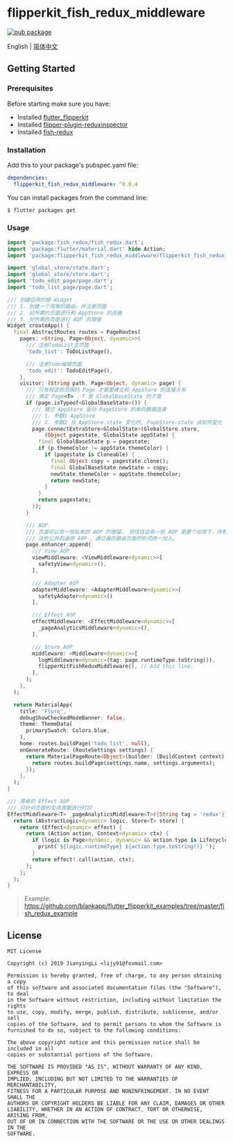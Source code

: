 # flipperkit_fish_redux_middleware

[![pub package](https://img.shields.io/pub/v/flipperkit_fish_redux_middleware.svg)](https://pub.dartlang.org/packages/flipperkit_fish_redux_middleware)

English | [简体中文](./README.zh_CN.md)

## Getting Started

### Prerequisites

Before starting make sure you have:

- Installed [flutter_flipperkit](https://github.com/blankapp/flutter_flipperkit)
- Installed [flipper-plugin-reduxinspector](https://github.com/blankapp/flipper-plugin-reduxinspector)
- Installed [fish-redux](https://github.com/alibaba/fish-redux)

### Installation

Add this to your package's pubspec.yaml file:

```yaml
dependencies:
  flipperkit_fish_redux_middleware: ^0.0.4
```

You can install packages from the command line:

```bash
$ flutter packages get
```

### Usage

```dart
import 'package:fish_redux/fish_redux.dart';
import 'package:flutter/material.dart' hide Action;
import 'package:flipperkit_fish_redux_middleware/flipperkit_fish_redux_middleware.dart';

import 'global_store/state.dart';
import 'global_store/store.dart';
import 'todo_edit_page/page.dart';
import 'todo_list_page/page.dart';

/// 创建应用的根 Widget
/// 1. 创建一个简单的路由，并注册页面
/// 2. 对所需的页面进行和 AppStore 的连接
/// 3. 对所需的页面进行 AOP 的增强
Widget createApp() {
  final AbstractRoutes routes = PageRoutes(
    pages: <String, Page<Object, dynamic>>{
      /// 注册TodoList主页面
      'todo_list': ToDoListPage(),

      /// 注册Todo编辑页面
      'todo_edit': TodoEditPage(),
    },
    visitor: (String path, Page<Object, dynamic> page) {
      /// 只有特定的范围的 Page 才需要建立和 AppStore 的连接关系
      /// 满足 Page<T> ，T 是 GlobalBaseState 的子类
      if (page.isTypeof<GlobalBaseState>()) {
        /// 建立 AppStore 驱动 PageStore 的单向数据连接
        /// 1. 参数1 AppStore
        /// 2. 参数2 当 AppStore.state 变化时, PageStore.state 该如何变化
        page.connectExtraStore<GlobalState>(GlobalStore.store,
            (Object pagestate, GlobalState appState) {
          final GlobalBaseState p = pagestate;
          if (p.themeColor != appState.themeColor) {
            if (pagestate is Cloneable) {
              final Object copy = pagestate.clone();
              final GlobalBaseState newState = copy;
              newState.themeColor = appState.themeColor;
              return newState;
            }
          }
          return pagestate;
        });
      }

      /// AOP
      /// 页面可以有一些私有的 AOP 的增强， 但往往会有一些 AOP 是整个应用下，所有页面都会有的。
      /// 这些公共的通用 AOP ，通过遍历路由页面的形式统一加入。
      page.enhancer.append(
        /// View AOP
        viewMiddleware: <ViewMiddleware<dynamic>>[
          safetyView<dynamic>(),
        ],

        /// Adapter AOP
        adapterMiddleware: <AdapterMiddleware<dynamic>>[
          safetyAdapter<dynamic>()
        ],

        /// Effect AOP
        effectMiddleware: <EffectMiddleware<dynamic>>[
          _pageAnalyticsMiddleware<dynamic>(),
        ],

        /// Store AOP
        middleware: <Middleware<dynamic>>[
          logMiddleware<dynamic>(tag: page.runtimeType.toString()),
          flipperKitFishReduxMiddleware(), // Add this line.
        ],
      );
    },
  );

  return MaterialApp(
    title: 'Fluro',
    debugShowCheckedModeBanner: false,
    theme: ThemeData(
      primarySwatch: Colors.blue,
    ),
    home: routes.buildPage('todo_list', null),
    onGenerateRoute: (RouteSettings settings) {
      return MaterialPageRoute<Object>(builder: (BuildContext context) {
        return routes.buildPage(settings.name, settings.arguments);
      });
    },
  );
}

/// 简单的 Effect AOP
/// 只针对页面的生命周期进行打印
EffectMiddleware<T> _pageAnalyticsMiddleware<T>({String tag = 'redux'}) {
  return (AbstractLogic<dynamic> logic, Store<T> store) {
    return (Effect<dynamic> effect) {
      return (Action action, Context<dynamic> ctx) {
        if (logic is Page<dynamic, dynamic> && action.type is Lifecycle) {
          print('${logic.runtimeType} ${action.type.toString()} ');
        }
        return effect?.call(action, ctx);
      };
    };
  };
}
```

> Example: https://github.com/blankapp/flutter_flipperkit_examples/tree/master/fish_redux_example

## License

```
MIT License

Copyright (c) 2019 JianyingLi <lijy91@foxmail.com>

Permission is hereby granted, free of charge, to any person obtaining a copy
of this software and associated documentation files (the "Software"), to deal
in the Software without restriction, including without limitation the rights
to use, copy, modify, merge, publish, distribute, sublicense, and/or sell
copies of the Software, and to permit persons to whom the Software is
furnished to do so, subject to the following conditions:

The above copyright notice and this permission notice shall be included in all
copies or substantial portions of the Software.

THE SOFTWARE IS PROVIDED "AS IS", WITHOUT WARRANTY OF ANY KIND, EXPRESS OR
IMPLIED, INCLUDING BUT NOT LIMITED TO THE WARRANTIES OF MERCHANTABILITY,
FITNESS FOR A PARTICULAR PURPOSE AND NONINFRINGEMENT. IN NO EVENT SHALL THE
AUTHORS OR COPYRIGHT HOLDERS BE LIABLE FOR ANY CLAIM, DAMAGES OR OTHER
LIABILITY, WHETHER IN AN ACTION OF CONTRACT, TORT OR OTHERWISE, ARISING FROM,
OUT OF OR IN CONNECTION WITH THE SOFTWARE OR THE USE OR OTHER DEALINGS IN THE
SOFTWARE.
```
